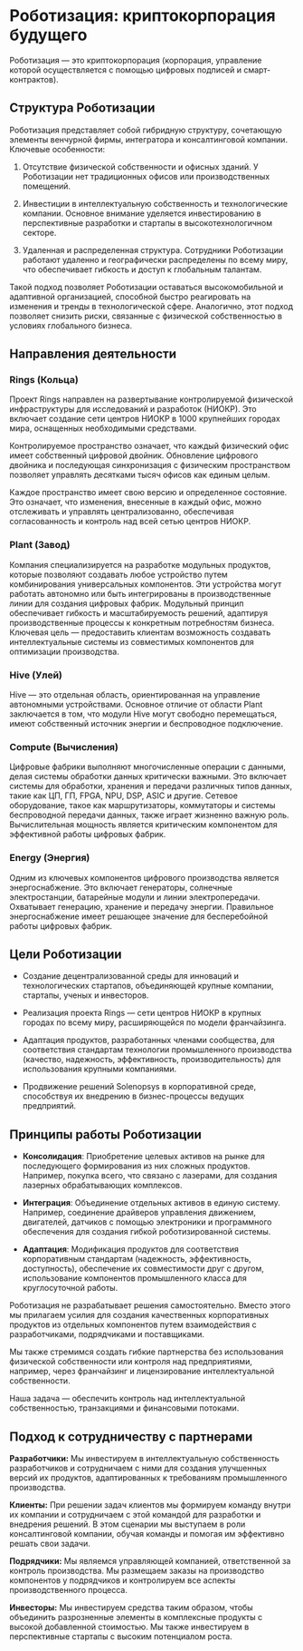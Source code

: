 # Роботизация: криптокорпорация будущего

Роботизация — это криптокорпорация (корпорация, управление которой осуществляется с помощью цифровых подписей и смарт-контрактов).

## Структура Роботизации

Роботизация представляет собой гибридную структуру, сочетающую элементы венчурной фирмы, интегратора и консалтинговой компании. Ключевые особенности:

1. Отсутствие физической собственности и офисных зданий. У Роботизации нет традиционных офисов или производственных помещений.

2. Инвестиции в интеллектуальную собственность и технологические компании. Основное внимание уделяется инвестированию в перспективные разработки и стартапы в высокотехнологичном секторе.

3. Удаленная и распределенная структура. Сотрудники Роботизации работают удаленно и географически распределены по всему миру, что обеспечивает гибкость и доступ к глобальным талантам.

Такой подход позволяет Роботизации оставаться высокомобильной и адаптивной организацией, способной быстро реагировать на изменения и тренды в технологической сфере. Аналогично, этот подход позволяет снизить риски, связанные с физической собственностью в условиях глобального бизнеса.

## Направления деятельности

### Rings (Кольца)
Проект Rings направлен на развертывание контролируемой физической инфраструктуры для исследований и разработок (НИОКР). Это включает создание сети центров НИОКР в 1000 крупнейших городах мира, оснащенных необходимыми средствами.

Контролируемое пространство означает, что каждый физический офис имеет собственный цифровой двойник. Обновление цифрового двойника и последующая синхронизация с физическим пространством позволяет управлять десятками тысяч офисов как единым целым.

Каждое пространство имеет свою версию и определенное состояние. Это означает, что изменения, внесенные в каждый офис, можно отслеживать и управлять централизованно, обеспечивая согласованность и контроль над всей сетью центров НИОКР.

### Plant (Завод)
Компания специализируется на разработке модульных продуктов, которые позволяют создавать любое устройство путем комбинирования универсальных компонентов. Эти устройства могут работать автономно или быть интегрированы в производственные линии для создания цифровых фабрик. Модульный принцип обеспечивает гибкость и масштабируемость решений, адаптируя производственные процессы к конкретным потребностям бизнеса. Ключевая цель — предоставить клиентам возможность создавать интеллектуальные системы из совместимых компонентов для оптимизации производства.

### Hive (Улей)
Hive — это отдельная область, ориентированная на управление автономными устройствами. Основное отличие от области Plant заключается в том, что модули Hive могут свободно перемещаться, имеют собственный источник энергии и беспроводное подключение.

### Compute (Вычисления)
Цифровые фабрики выполняют многочисленные операции с данными, делая системы обработки данных критически важными. Это включает системы для обработки, хранения и передачи различных типов данных, такие как ЦП, ГП, FPGA, NPU, DSP, ASIC и другие. Сетевое оборудование, такое как маршрутизаторы, коммутаторы и системы беспроводной передачи данных, также играет жизненно важную роль. Вычислительная мощность является критическим компонентом для эффективной работы цифровых фабрик.

### Energy (Энергия)
Одним из ключевых компонентов цифрового производства является энергоснабжение. Это включает генераторы, солнечные электростанции, батарейные модули и линии электропередачи. Охватывает генерацию, хранение и передачу энергии. Правильное энергоснабжение имеет решающее значение для бесперебойной работы цифровых фабрик.

## Цели Роботизации

- Создание децентрализованной среды для инноваций и технологических стартапов, объединяющей крупные компании, стартапы, ученых и инвесторов.

- Реализация проекта Rings — сети центров НИОКР в крупных городах по всему миру, расширяющейся по модели франчайзинга.

- Адаптация продуктов, разработанных членами сообщества, для соответствия стандартам технологии промышленного производства (качество, надежность, эффективность, производительность) для использования крупными компаниями.

- Продвижение решений Solenopsys в корпоративной среде, способствуя их внедрению в бизнес-процессы ведущих предприятий.

## Принципы работы Роботизации

- **Консолидация**: Приобретение целевых активов на рынке для последующего формирования из них сложных продуктов. Например, покупка всего, что связано с лазерами, для создания лазерных обрабатывающих комплексов.

- **Интеграция**: Объединение отдельных активов в единую систему. Например, соединение драйверов управления движением, двигателей, датчиков с помощью электроники и программного обеспечения для создания гибкой роботизированной системы.

- **Адаптация**: Модификация продуктов для соответствия корпоративным стандартам (надежность, эффективность, доступность), обеспечение их совместимости друг с другом, использование компонентов промышленного класса для круглосуточной работы.

Роботизация не разрабатывает решения самостоятельно. Вместо этого мы прилагаем усилия для создания качественных корпоративных продуктов из отдельных компонентов путем взаимодействия с разработчиками, подрядчиками и поставщиками.

Мы также стремимся создать гибкие партнерства без использования физической собственности или контроля над предприятиями, например, через франчайзинг и лицензирование интеллектуальной собственности.

Наша задача — обеспечить контроль над интеллектуальной собственностью, транзакциями и финансовыми потоками.

## Подход к сотрудничеству с партнерами

**Разработчики:** Мы инвестируем в интеллектуальную собственность разработчиков и сотрудничаем с ними для создания улучшенных версий их продуктов, адаптированных к требованиям промышленного производства.

**Клиенты:** При решении задач клиентов мы формируем команду внутри их компании и сотрудничаем с этой командой для разработки и внедрения решений. В этом сценарии мы выступаем в роли консалтинговой компании, обучая команды и помогая им эффективно решать свои задачи.

**Подрядчики:** Мы являемся управляющей компанией, ответственной за контроль производства. Мы размещаем заказы на производство компонентов у подрядчиков и контролируем все аспекты производственного процесса.

**Инвесторы:** Мы инвестируем средства таким образом, чтобы объединить разрозненные элементы в комплексные продукты с высокой добавленной стоимостью. Мы также инвестируем в перспективные стартапы с высоким потенциалом роста.